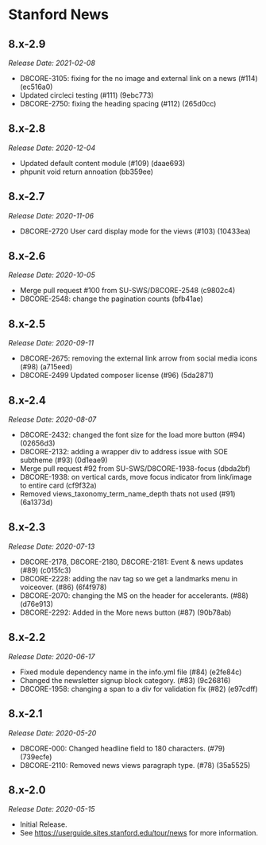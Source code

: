 # Stanford News

8.x-2.9
--------------------------------------------------------------------------------
_Release Date: 2021-02-08_

- D8CORE-3105: fixing for the no image and external link on a news (#114) (ec516a0)
- Updated circleci testing (#111) (9ebc773)
- D8CORE-2750: fixing the heading spacing (#112) (265d0cc)

8.x-2.8
--------------------------------------------------------------------------------
_Release Date: 2020-12-04_

- Updated default content module (#109) (daae693)
- phpunit void return annoation (bb359ee)

8.x-2.7
--------------------------------------------------------------------------------
_Release Date: 2020-11-06_

- D8CORE-2720 User card display mode for the views (#103) (10433ea)

8.x-2.6
--------------------------------------------------------------------------------
_Release Date: 2020-10-05_

- Merge pull request #100 from SU-SWS/D8CORE-2548 (c9802c4)
- D8CORE-2548: change the pagination counts (bfb41ae)

8.x-2.5
--------------------------------------------------------------------------------
_Release Date: 2020-09-11_

- D8CORE-2675: removing the external link arrow from social media icons (#98) (a715eed)
- D8CORE-2499 Updated composer license (#96) (5da2871)

8.x-2.4
--------------------------------------------------------------------------------
_Release Date: 2020-08-07_

- D8CORE-2432: changed the font size for the load more button (#94) (02656d3)
- D8CORE-2132: adding a wrapper div to address issue with SOE subtheme (#93) (0d1eae9)
- Merge pull request #92 from SU-SWS/D8CORE-1938-focus (dbda2bf)
- D8CORE-1938: on vertical cards, move focus indicator from link/image to entire card (cf9f32a)
- Removed views_taxonomy_term_name_depth thats not used (#91) (6a1373d)

8.x-2.3
--------------------------------------------------------------------------------
_Release Date: 2020-07-13_

- D8CORE-2178, D8CORE-2180, D8CORE-2181: Event & news updates (#89) (c015fc3)
- D8CORE-2228: adding the nav tag so we get a landmarks menu in voiceover. (#86) (6f4f978)
- D8CORE-2070: changing the MS on the header for accelerants. (#88) (d76e913)
- D8CORE-2292: Added in the More news button (#87) (90b78ab)

8.x-2.2
--------------------------------------------------------------------------------
_Release Date: 2020-06-17_

- Fixed module dependency name in the info.yml file (#84) (e2fe84c)
- Changed the newsletter signup block category. (#83) (9c26816)
- D8CORE-1958: changing a span to a div for validation fix (#82) (e97cdff)

8.x-2.1
--------------------------------------------------------------------------------
_Release Date: 2020-05-20_

- D8CORE-000: Changed headline field to 180 characters. (#79) (739ecfe)
- D8CORE-2110: Removed news views paragraph type. (#78) (35a5525)

8.x-2.0
--------------------------------------------------------------------------------  
_Release Date: 2020-05-15_

- Initial Release.
- See https://userguide.sites.stanford.edu/tour/news for more information.
